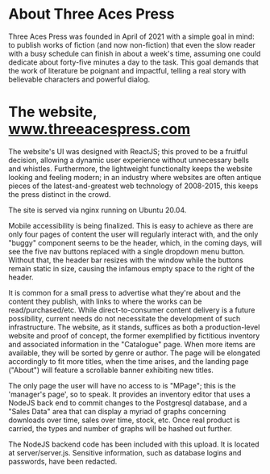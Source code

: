 # About Three Aces Press

Three Aces Press was founded in April of 2021 with a simple goal in mind: to publish works of fiction (and now non-fiction) that even the slow reader with a busy schedule can finish in about a week's time, assuming one could dedicate about forty-five minutes a day to the task. This goal demands that the work of literature be poignant and impactful, telling a real story with believable characters and powerful dialog.

# The website, www.threeacespress.com

The website's UI was designed with ReactJS; this proved to be a fruitful decision, allowing a dynamic user experience without unnecessary bells and whistles. Furthermore, the lightweight functionalty keeps the website looking and feeling modern; in an industry where websites are often antique pieces of the latest-and-greatest web technology of 2008-2015, this keeps the press distinct in the crowd.

The site is served via nginx running on Ubuntu 20.04. 

Mobile accessibility is being finalized. This is easy to achieve as there are only four pages of content the user will regularly interact with, and the only "buggy" component seems to be the header, which, in the coming days, will see the five nav buttons replaced with a single dropdown menu button. Without that, the header bar resizes with the window while the buttons remain static in size, causing the infamous empty space to the right of the header. 

It is common for a small press to advertise what they're about and the content they publish, with links to where the works can be read/purchased/etc. While direct-to-consumer content delivery is a future possibility, current needs do not necessitate the development of such infrastructure. The website, as it stands, suffices as both a production-level website and proof of concept, the former exemplified by fictitious inventory and associated information in the "Catalogue" page. When more items are available, they will be sorted by genre or author. The page will be elongated accordingly to fit more titles, when the time arises, and the landing page ("About") will feature a scrollable banner exhibiting new titles.

The only page the user will have no access to is "MPage"; this is the 'manager's page', so to speak. It provides an inventory editor that uses a NodeJS back end to commit changes to the Postgresql database, and a "Sales Data" area that can display a myriad of graphs concerning downloads over time, sales over time, stock, etc. Once real product is carried, the types and number of graphs will be hashed out further.

The NodeJS backend code has been included with this upload. It is located at server/server.js. Sensitive information, such as database logins and passwords, have been redacted. 